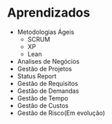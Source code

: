 # Aprendizados
* Metodologias Ágeis 
  * SCRUM
  * XP
  * Lean
* Analises de Negócios
* Gestão de Projetos 
* Status Report
* Gestão de Requisitos
* Gestão de Demandas
* Gestão de Tempo
* Gestão de Custos
* Gestão de Risco(Em evolução)
